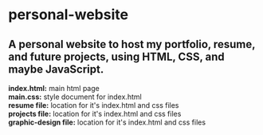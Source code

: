 # personal-website
## A personal website to host my portfolio, resume, and future projects, using HTML, CSS, and maybe JavaScript.
**index.html:** main html page\
**main.css:** style document for index.html\
**resume file:** location for it's index.html and css files\
**projects file:** location for it's index.html and css files\
**graphic-design file:** location for it's index.html and css files
